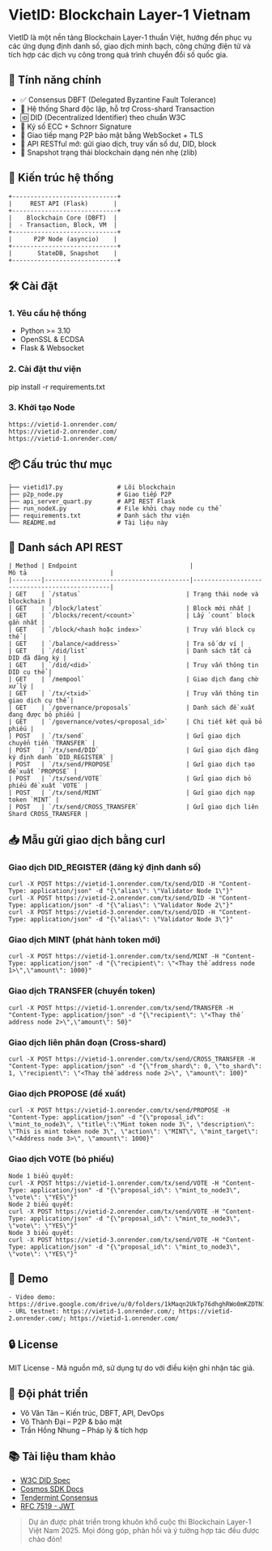 # VietID: Blockchain Layer-1 Vietnam

VietID là một nền tảng Blockchain Layer-1 thuần Việt, 
hướng đến phục vụ các ứng dụng định danh số, giao dịch minh bạch, 
công chứng điện tử và tích hợp các dịch vụ công trong quá trình chuyển đổi số quốc gia.

## 🚀 Tính năng chính
- ✅ Consensus DBFT (Delegated Byzantine Fault Tolerance)
- 🧱 Hệ thống Shard độc lập, hỗ trợ Cross-shard Transaction
- 🆔 DID (Decentralized Identifier) theo chuẩn W3C
- 🔐 Ký số ECC + Schnorr Signature
- 📡 Giao tiếp mạng P2P bảo mật bằng WebSocket + TLS
- 🔁 API RESTful mở: gửi giao dịch, truy vấn số dư, DID, block
- 💾 Snapshot trạng thái blockchain dạng nén nhẹ (zlib)

## 🧩 Kiến trúc hệ thống
```
+-----------------------------+
|     REST API (Flask)       |
+-----------------------------+
|    Blockchain Core (DBFT)  |
|  - Transaction, Block, VM  |
+-----------------------------+
|      P2P Node (asyncio)    |
+-----------------------------+
|       StateDB, Snapshot    |
+-----------------------------+
```
## 🛠 Cài đặt
### 1. Yêu cầu hệ thống
- Python >= 3.10
- OpenSSL & ECDSA
- Flask & Websocket

### 2. Cài đặt thư viện
pip install -r requirements.txt

### 3. Khởi tạo Node
```
https://vietid-1.onrender.com/
https://vietid-2.onrender.com/
https://vietid-1.onrender.com/
```
## 📦 Cấu trúc thư mục
```
├── vietid17.py               # Lõi blockchain
├── p2p_node.py               # Giao tiếp P2P
├── api_server_quart.py       # API REST Flask
├── run_nodeX.py              # File khởi chạy node cụ thể
├── requirements.txt          # Danh sách thư viện
└── README.md                 # Tài liệu này
```

## 📡 Danh sách API REST
```
| Method | Endpoint                               |                   Mô tả                       |
|--------|----------------------------------------|-----------------------------------------------|
| GET    | `/status`                             | Trạng thái node và blockchain |
| GET    | `/block/latest`                       | Block mới nhất |
| GET    | `/blocks/recent/<count>`              | Lấy `count` block gần nhất |
| GET    | `/block/<hash hoặc index>`            | Truy vấn block cụ thể |
| GET    | `/balance/<address>`                  | Tra số dư ví |
| GET    | `/did/list`                           | Danh sách tất cả DID đã đăng ký |
| GET    | `/did/<did>`                          | Truy vấn thông tin DID cụ thể |
| GET    | `/mempool`                            | Giao dịch đang chờ xử lý |
| GET    | `/tx/<txid>`                          | Truy vấn thông tin giao dịch cụ thể |
| GET    | `/governance/proposals`               | Danh sách đề xuất đang được bỏ phiếu |
| GET    | `/governance/votes/<proposal_id>`     | Chi tiết kết quả bỏ phiếu |
| POST   | `/tx/send`                            | Gửi giao dịch chuyển tiền `TRANSFER` |
| POST   | `/tx/send/DID`                        | Gửi giao dịch đăng ký định danh `DID_REGISTER` |
| POST   | `/tx/send/PROPOSE`                    | Gửi giao dịch tạo đề xuất `PROPOSE` |
| POST   | `/tx/send/VOTE`                       | Gửi giao dịch bỏ phiếu đề xuất `VOTE` |
| POST   | `/tx/send/MINT`                       | Gửi giao dịch nạp token `MINT` |
| POST   | `/tx/send/CROSS_TRANSFER`             | Gửi giao dịch liên Shard CROSS_TRANSFER |
```
## 📥 Mẫu gửi giao dịch bằng curl
### Giao dịch DID_REGISTER (đăng ký định danh số)
```
curl -X POST https://vietid-1.onrender.com/tx/send/DID -H "Content-Type: application/json" -d "{\"alias\": \"Validator Node 1\"}"
curl -X POST https://vietid-2.onrender.com/tx/send/DID -H "Content-Type: application/json" -d "{\"alias\": \"Validator Node 2\"}"
curl -X POST https://vietid-3.onrender.com/tx/send/DID -H "Content-Type: application/json" -d "{\"alias\": \"Validator Node 3\"}"
```
### Giao dịch MINT (phát hành token mới)
```
curl -X POST https://vietid-1.onrender.com/tx/send/MINT -H "Content-Type: application/json" -d "{\"recipient\": \"<Thay thế address node 1>\",\"amount\": 1000}"
```
### Giao dịch TRANSFER (chuyển token)
```
curl -X POST https://vietid-1.onrender.com/tx/send/TRANSFER -H "Content-Type: application/json" -d "{\"recipient\": \"<Thay thế address node 2>\",\"amount\": 50}"
```
### Giao dịch liên phân đoạn (Cross-shard)
```
curl -X POST https://vietid-1.onrender.com/tx/send/CROSS_TRANSFER -H "Content-Type: application/json" -d "{\"from_shard\": 0, \"to_shard\": 1, \"recipient\": \"<Thay thế address node 2>\", \"amount\": 100}"
```
### Giao dịch PROPOSE (đề xuất)
```
curl -X POST https://vietid-1.onrender.com/tx/send/PROPOSE -H "Content-Type: application/json" -d "{\"proposal_id\": \"mint_to_node3\", \"title\":\"Mint token node 3\", \"description\": \"This is mint token node 3\", \"action\": \"MINT\", \"mint_target\": \"<Address node 3>\", \"amount\": 1000}"
```
### Giao dịch VOTE (bỏ phiếu)
```
Node 1 biểu quyết:
curl -X POST https://vietid-1.onrender.com/tx/send/VOTE -H "Content-Type: application/json" -d "{\"proposal_id\": \"mint_to_node3\", \"vote\": \"YES\"}"
Node 2 biểu quyết:
curl -X POST https://vietid-2.onrender.com/tx/send/VOTE -H "Content-Type: application/json" -d "{\"proposal_id\": \"mint_to_node3\", \"vote\": \"YES\"}"
Node 3 biểu quyết:
curl -X POST https://vietid-3.onrender.com/tx/send/VOTE -H "Content-Type: application/json" -d "{\"proposal_id\": \"mint_to_node3\", \"vote\": \"YES\"}"
```
## 🔬 Demo
```
- Video demo: https://drive.google.com/drive/u/0/folders/1kMaqn2UkTp76dhghRWo0mKZDTN1J8URm
- URL testnet: https://vietid-1.onrender.com/; https://vietid-2.onrender.com/; https://vietid-1.onrender.com/
```

## 🔒 License
MIT License - Mã nguồn mở, sử dụng tự do với điều kiện ghi nhận tác giả.

## 👥 Đội phát triển
- Võ Văn Tân – Kiến trúc, DBFT, API, DevOps
- Võ Thành Đại – P2P & bảo mật
- Trần Hồng Nhung – Pháp lý & tích hợp

## 📚 Tài liệu tham khảo
- [W3C DID Spec](https://www.w3.org/TR/did-core/)
- [Cosmos SDK Docs](https://docs.cosmos.network)
- [Tendermint Consensus](https://docs.tendermint.com)
- [RFC 7519 - JWT](https://datatracker.ietf.org/doc/html/rfc7519)

> Dự án được phát triển trong khuôn khổ cuộc thi Blockchain Layer-1 Việt Nam 2025. Mọi đóng góp, phản hồi và ý tưởng hợp tác đều được chào đón!
